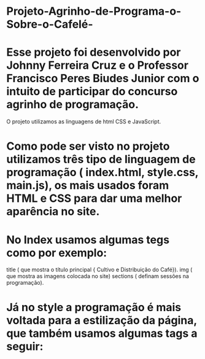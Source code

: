 # Projeto-Agrinho-de-Programa-o-Sobre-o-Cafelé-

# Esse projeto foi desenvolvido por Johnny Ferreira Cruz e o Professor Francisco Peres Biudes Junior com o intuito de participar do concurso agrinho de programação. 
O projeto utilizamos as linguagens de html CSS e JavaScript.
# Como pode ser visto no projeto utilizamos três tipo de linguagem de programação ( index.html, style.css, main.js), os mais usados foram HTML e CSS para dar uma melhor aparência no site. 

# No Index usamos algumas tegs como por exemplo:

  title ( que mostra o título principal { Cultivo e Distribuição do Café}).
  img ( que mostra as imagens colocada no site)
  sections ( definam sessões na programação).

# Já no style a programação é mais voltada para a estilização da página, que também usamos algumas tags a seguir:
   
  